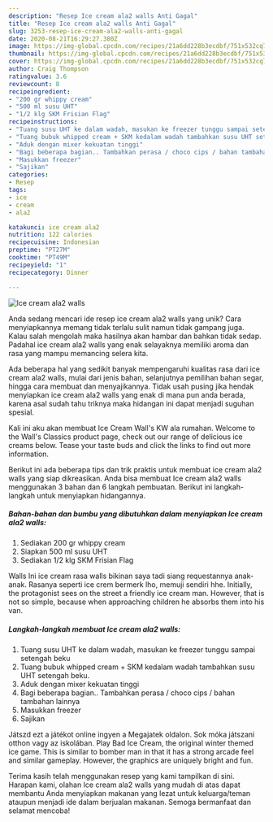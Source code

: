 ```yaml
---
description: "Resep Ice cream ala2 walls Anti Gagal"
title: "Resep Ice cream ala2 walls Anti Gagal"
slug: 3253-resep-ice-cream-ala2-walls-anti-gagal
date: 2020-08-21T16:29:27.380Z
image: https://img-global.cpcdn.com/recipes/21a6dd228b3ecdbf/751x532cq70/ice-cream-ala2-walls-foto-resep-utama.jpg
thumbnail: https://img-global.cpcdn.com/recipes/21a6dd228b3ecdbf/751x532cq70/ice-cream-ala2-walls-foto-resep-utama.jpg
cover: https://img-global.cpcdn.com/recipes/21a6dd228b3ecdbf/751x532cq70/ice-cream-ala2-walls-foto-resep-utama.jpg
author: Craig Thompson
ratingvalue: 3.6
reviewcount: 8
recipeingredient:
- "200 gr whippy cream"
- "500 ml susu UHT"
- "1/2 klg SKM Frisian Flag"
recipeinstructions:
- "Tuang susu UHT ke dalam wadah, masukan ke freezer tunggu sampai setengah beku"
- "Tuang bubuk whipped cream + SKM kedalam wadah tambahkan susu UHT setengah beku."
- "Aduk dengan mixer kekuatan tinggi"
- "Bagi beberapa bagian.. Tambahkan perasa / choco cips / bahan tambahan lainnya"
- "Masukkan freezer"
- "Sajikan"
categories:
- Resep
tags:
- ice
- cream
- ala2

katakunci: ice cream ala2 
nutrition: 122 calories
recipecuisine: Indonesian
preptime: "PT27M"
cooktime: "PT49M"
recipeyield: "1"
recipecategory: Dinner

---
```



![Ice cream ala2 walls](https://img-global.cpcdn.com/recipes/21a6dd228b3ecdbf/751x532cq70/ice-cream-ala2-walls-foto-resep-utama.jpg)

Anda sedang mencari ide resep ice cream ala2 walls yang unik? Cara menyiapkannya memang tidak terlalu sulit namun tidak gampang juga. Kalau salah mengolah maka hasilnya akan hambar dan bahkan tidak sedap. Padahal ice cream ala2 walls yang enak selayaknya memiliki aroma dan rasa yang mampu memancing selera kita.

Ada beberapa hal yang sedikit banyak mempengaruhi kualitas rasa dari ice cream ala2 walls, mulai dari jenis bahan, selanjutnya pemilihan bahan segar, hingga cara membuat dan menyajikannya. Tidak usah pusing jika hendak menyiapkan ice cream ala2 walls yang enak di mana pun anda berada, karena asal sudah tahu triknya maka hidangan ini dapat menjadi suguhan spesial.

Kali ini aku akan membuat Ice Cream Wall&#39;s KW ala rumahan. Welcome to the Wall&#39;s Classics product page, check out our range of delicious ice creams below. Tease your taste buds and click the links to find out more information.


Berikut ini ada beberapa tips dan trik praktis untuk membuat ice cream ala2 walls yang siap dikreasikan. Anda bisa membuat Ice cream ala2 walls menggunakan 3 bahan dan 6 langkah pembuatan. Berikut ini langkah-langkah untuk menyiapkan hidangannya.

<!--inarticleads1-->

##### Bahan-bahan dan bumbu yang dibutuhkan dalam menyiapkan Ice cream ala2 walls:

1. Sediakan 200 gr whippy cream
1. Siapkan 500 ml susu UHT
1. Sediakan 1/2 klg SKM Frisian Flag


Walls Ini ice cream rasa walls bikinan saya tadi siang requestannya anak-anak. Rasanya seperti ice crem bermerk lho, memuji sendiri hhe. Initially, the protagonist sees on the street a friendly ice cream man. However, that is not so simple, because when approaching children he absorbs them into his van. 

<!--inarticleads2-->

##### Langkah-langkah membuat Ice cream ala2 walls:

1. Tuang susu UHT ke dalam wadah, masukan ke freezer tunggu sampai setengah beku
1. Tuang bubuk whipped cream + SKM kedalam wadah tambahkan susu UHT setengah beku.
1. Aduk dengan mixer kekuatan tinggi
1. Bagi beberapa bagian.. Tambahkan perasa / choco cips / bahan tambahan lainnya
1. Masukkan freezer
1. Sajikan


Játszd ezt a játékot online ingyen a Megajatek oldalon. Sok móka játszani otthon vagy az iskolában. Play Bad Ice Cream, the original winter themed ice game. This is similar to bomber man in that it has a strong arcade feel and similar gameplay. However, the graphics are uniquely bright and fun. 

Terima kasih telah menggunakan resep yang kami tampilkan di sini. Harapan kami, olahan Ice cream ala2 walls yang mudah di atas dapat membantu Anda menyiapkan makanan yang lezat untuk keluarga/teman ataupun menjadi ide dalam berjualan makanan. Semoga bermanfaat dan selamat mencoba!
